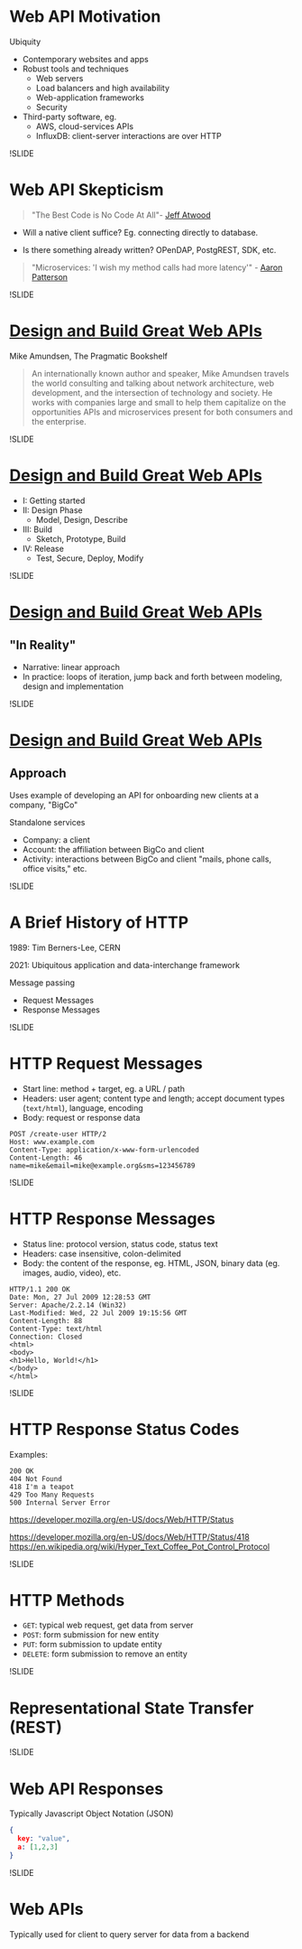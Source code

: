 # Web API Motivation

Ubiquity

- Contemporary websites and apps
- Robust tools and techniques
  - Web servers
  - Load balancers and high availability
  - Web-application frameworks
  - Security
- Third-party software, eg.
  - AWS, cloud-services APIs
  - InfluxDB: client-server interactions are over HTTP

!SLIDE

# Web API Skepticism

> "The Best Code is No Code At All"- [Jeff Atwood](https://blog.codinghorror.com/the-best-code-is-no-code-at-all/)

- Will a native client suffice? Eg. connecting directly to database.

- Is there something already written? OPenDAP, PostgREST, SDK, etc.

> "Microservices: 'I wish my method calls had more latency'" - [Aaron Patterson](https://twitter.com/tenderlove/status/1337483916492488705)

!SLIDE

# [Design and Build Great Web APIs](https://pragprog.com/titles/maapis/design-and-build-great-web-apis/)

Mike Amundsen, The Pragmatic Bookshelf

> An internationally known author and speaker, Mike Amundsen travels the world consulting and talking about network architecture, web development, and the intersection of technology and society. He works with companies large and small to help them capitalize on the opportunities APIs and microservices present for both consumers and the enterprise.

!SLIDE

# [Design and Build Great Web APIs](https://pragprog.com/titles/maapis/design-and-build-great-web-apis/)

- I: Getting started
- II: Design Phase
  - Model, Design, Describe
- III: Build
  - Sketch, Prototype, Build
- IV: Release
  - Test, Secure, Deploy, Modify

!SLIDE

# [Design and Build Great Web APIs](https://pragprog.com/titles/maapis/design-and-build-great-web-apis/)

## "In Reality"

- Narrative: linear approach
- In practice: loops of iteration, jump back and forth between modeling, design and implementation

!SLIDE

# [Design and Build Great Web APIs](https://pragprog.com/titles/maapis/design-and-build-great-web-apis/)

## Approach

Uses example of developing an API for onboarding new clients at a company, "BigCo"

Standalone services

- Company: a client
- Account: the affiliation between BigCo and client
- Activity: interactions between BigCo and client "mails, phone calls, office visits," etc.

!SLIDE

# A Brief History of HTTP

1989: Tim Berners-Lee, CERN

2021: Ubiquitous application and data-interchange framework

Message passing

- Request Messages
- Response Messages

!SLIDE

# HTTP Request Messages

- Start line: method + target, eg. a URL / path
- Headers: user agent; content type and length; accept document types (`text/html`), language, encoding
- Body: request or response data

```
POST /create-user HTTP/2
Host: www.example.com
Content-Type: application/x-www-form-urlencoded
Content-Length: 46
name=mike&email=mike@example.org&sms=123456789
```

!SLIDE

# HTTP Response Messages

- Status line: protocol version, status code, status text
- Headers: case insensitive, colon-delimited
- Body: the content of the response, eg. HTML, JSON, binary data (eg. images, audio, video), etc.

```
HTTP/1.1 200 OK
Date: Mon, 27 Jul 2009 12:28:53 GMT
Server: Apache/2.2.14 (Win32)
Last-Modified: Wed, 22 Jul 2009 19:15:56 GMT
Content-Length: 88
Content-Type: text/html
Connection: Closed
<html>
<body>
<h1>Hello, World!</h1>
</body>
</html>
```

!SLIDE

# HTTP Response Status Codes

Examples:

```plaintext
200 OK
404 Not Found
418 I'm a teapot
429 Too Many Requests
500 Internal Server Error
```

https://developer.mozilla.org/en-US/docs/Web/HTTP/Status

https://developer.mozilla.org/en-US/docs/Web/HTTP/Status/418
https://en.wikipedia.org/wiki/Hyper_Text_Coffee_Pot_Control_Protocol

!SLIDE

# HTTP Methods

- `GET`: typical web request, get data from server
- `POST`: form submission for new entity
- `PUT`: form submission to update entity
- `DELETE`: form submission to remove an entity

!SLIDE

# Representational State Transfer (REST)

!SLIDE

# Web API Responses

Typically Javascript Object Notation (JSON)

```json
{
  key: "value",
  a: [1,2,3]
}
```

!SLIDE

# Web APIs

Typically used for client to query server for data from a backend
